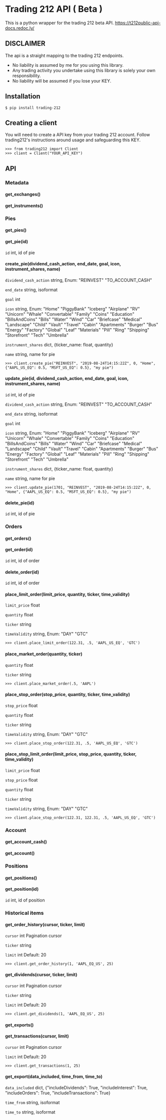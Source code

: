 # Trading 212 API ( Beta )

This is a python wrapper for the trading 212 beta API. https://t212public-api-docs.redoc.ly/

## DISCLAIMER
The api is a straight mapping to the trading 212 endpoints.  
- No liability is assumed by me for you using this library.  
- Any trading activity you undertake using this library is solely your own responsibility. 
- No liability will be assumed if you lose your KEY.

## Installation
```
$ pip install trading-212
```

## Creating a client

You will need to create a API key from your trading 212 account. Follow trading212's instructions around usage and safeguarding this KEY.

```
>>> from trading212 import Client
>>> client = Client("YOUR_API_KEY")
```

## API

### Metadata

#### get_exchanges()

#### get_instruments()

### Pies

#### get_pies()

#### get_pie(id)
```id``` int, id of pie

#### create_pie(dividend_cash_action, end_date, goal, icon, instrument_shares, name)
```dividend_cash_action``` string, Enum: "REINVEST" "TO_ACCOUNT_CASH"

```end_date``` string, <date-time> isoformat

```goal``` int

```icon``` string, Enum: "Home" "PiggyBank" "Iceberg" "Airplane" "RV" "Unicorn" "Whale" "Convertable" "Family" "Coins" "Education" "BillsAndCoins" "Bills" "Water" "Wind" "Car" "Briefcase" "Medical" "Landscape" "Child" "Vault" "Travel" "Cabin" "Apartments" "Burger" "Bus" "Energy" "Factory" "Global" "Leaf" "Materials" "Pill" "Ring" "Shipping" "Storefront" "Tech" "Umbrella"

```instrument_shares``` dict, {ticker_name: float, quantity}

```name``` string,  name for pie

```
>>> client.create_pie("REINVEST", "2019-08-24T14:15:22Z", 0, "Home", {"AAPL_US_EQ": 0.5, "MSFT_US_EQ": 0.5}, "my pie")
```

#### update_pie(id, dividend_cash_action, end_date, goal, icon, instrument_shares, name)
```id``` int, id of pie

```dividend_cash_action``` string, Enum: "REINVEST" "TO_ACCOUNT_CASH"

```end_date``` string, <date-time> isoformat

```goal``` int

```icon``` string, Enum: "Home" "PiggyBank" "Iceberg" "Airplane" "RV" "Unicorn" "Whale" "Convertable" "Family" "Coins" "Education" "BillsAndCoins" "Bills" "Water" "Wind" "Car" "Briefcase" "Medical" "Landscape" "Child" "Vault" "Travel" "Cabin" "Apartments" "Burger" "Bus" "Energy" "Factory" "Global" "Leaf" "Materials" "Pill" "Ring" "Shipping" "Storefront" "Tech" "Umbrella"

```instrument_shares``` dict, {ticker_name: float, quantity}

```name``` string,  name for pie

```
>>> client.update_pie(1701, "REINVEST", "2019-08-24T14:15:22Z", 0, "Home", {"AAPL_US_EQ": 0.5, "MSFT_US_EQ": 0.5}, "my pie")
```

#### delete_pie(id)
```id``` int, id of pie

### Orders

#### get_orders()

#### get_order(id)
```id``` int, id of order

#### delete_order(id)
```id``` int, id of order


#### place_limit_order(limit_price, quantity, ticker, time_validity)
```limit_price``` float

```quantity``` float

```ticker``` string	

```timeValidity``` string,  Enum: "DAY" "GTC"

```
>>> client.place_limit_order(122.31, .5, 'AAPL_US_EQ', 'GTC')
```

#### place_market_order(quantity, ticker)
```quantity``` float

```ticker``` string

```
>>> client.place_market_order(.5, 'AAPL')
```


#### place_stop_order(stop_price, quantity, ticker, time_validity)
```stop_price``` float

```quantity``` float

```ticker``` string	

```timeValidity``` string,  Enum: "DAY" "GTC"

```
>>> client.place_stop_order(122.31, .5, 'AAPL_US_EQ', 'GTC')
```


#### place_stop_limit_order(limit_price, stop_price, quantity, ticker, time_validity)
```limit_price``` float

```stop_price``` float

```quantity``` float

```ticker``` string	

```timeValidity``` string,  Enum: "DAY" "GTC"

```
>>> client.place_stop_order(122.31, 122.31, .5, 'AAPL_US_EQ', 'GTC')
```

### Account

#### get_account_cash()

#### get_account()

### Positions

#### get_positions()

#### get_position(id)
```id``` int, id of position

### Historical items

#### get_order_history(cursor, ticker, limit)
```cursor``` int <int64> Pagination cursor

```ticker``` string

```limit```	int <int32> Default: 20

```
>>> client.get_order_history(1, 'AAPL_EQ_US', 25)
```

#### get_dividends(cursor, ticker, limit)
```cursor``` int <int64> Pagination cursor

```ticker``` string

```limit```	int <int32> Default: 20

```
>>> client.get_dividends(1, 'AAPL_EQ_US', 25)
```

#### get_exports()

#### get_transactions(cursor, limit)
```cursor``` int <int64> Pagination cursor

```limit```	int <int32> Default: 20

```
>>> client.get_transactions(1, 25)
```

#### get_export(data_included, time_from, time_to)
```data_included``` dict, {"includeDividends": True, "includeInterest": True, "includeOrders": True, "includeTransactions": True}

```time_from``` string, isoformat

```time_to``` string, isoformat